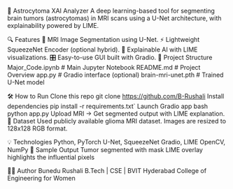 🧠 Astrocytoma XAI Analyzer
A deep learning-based tool for segmenting brain tumors (astrocytomas) in MRI scans using a U-Net architecture, with explainability powered by LIME.

🔍 Features
🧬 MRI Image Segmentation using U-Net.
⚡ Lightweight SqueezeNet Encoder (optional hybrid).
🧠 Explainable AI with LIME visualizations.
🎛️ Easy-to-use GUI built with Gradio.
📁 Project Structure
Major_Code.ipynb # Main Jupyter Notebook README.md # Project Overview app.py # Gradio interface (optional) brain-mri-unet.pth # Trained U-Net model

🛠️ How to Run
Clone this repo
git clone https://github.com/B-Rushali
Install dependencies
pip install -r requirements.txt`
Launch Gradio app
bash python app.py
Upload MRI → Get segmented output with LIME explanation.
🧪 Dataset
Used publicly available glioma MRI dataset. Images are resized to 128x128 RGB format.

💡 Technologies
Python, PyTorch
U-Net, SqueezeNet
Gradio, LIME
OpenCV, NumPy
📸 Sample Output
Tumor segmented with mask LIME overlay highlights the influential pixels

🙋‍♀️ Author
Bunedu Rushali B.Tech | CSE | BVIT Hyderabad College of Engineering for Women
